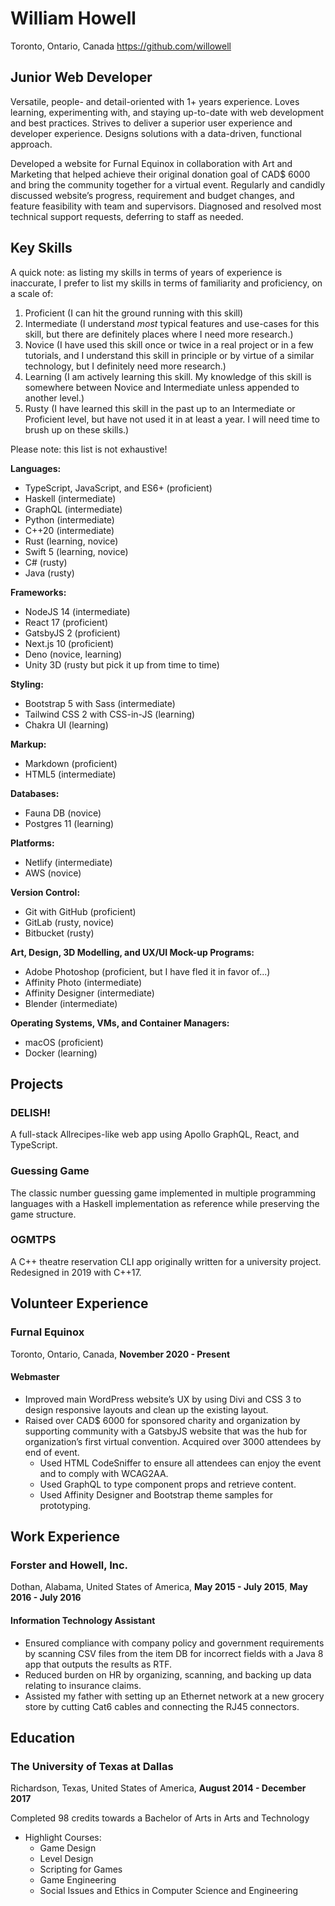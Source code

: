 # William Howell
Toronto, Ontario, Canada
https://github.com/willowell

## Junior Web Developer
Versatile, people- and detail-oriented with 1+ years experience. Loves learning, experimenting with, and staying up-to-date with web development and best practices. Strives to deliver a superior user experience and developer experience. Designs solutions with a data-driven, functional approach.

Developed a website for Furnal Equinox in collaboration with Art and Marketing that helped achieve their original donation goal of CAD$ 6000 and bring the community together for a virtual event. Regularly and candidly discussed website’s progress, requirement and budget changes, and feature feasibility with team and supervisors. Diagnosed and resolved most technical support requests, deferring to staff as needed. 

## Key Skills
A quick note: as listing my skills in terms of years of experience is inaccurate, I prefer to list my skills in terms of familiarity and proficiency, on a scale of:
1. Proficient (I can hit the ground running with this skill)
2. Intermediate (I understand *most* typical features and use-cases for this skill, but there are definitely places where I need more research.)
3. Novice (I have used this skill once or twice in a real project or in a few tutorials, and I understand this skill in principle or by virtue of a similar technology, but I definitely need more research.)
4. Learning (I am actively learning this skill. My knowledge of this skill is somewhere between Novice and Intermediate unless appended to another level.)
5. Rusty (I have learned this skill in the past up to an Intermediate or Proficient level, but have not used it in at least a year. I will need time to brush up on these skills.)

Please note: this list is not exhaustive!

**Languages:**
  * TypeScript, JavaScript, and ES6+ (proficient)
  * Haskell (intermediate)
  * GraphQL (intermediate)
  * Python (intermediate)
  * C++20 (intermediate)
  * Rust (learning, novice)
  * Swift 5 (learning, novice)
  * C# (rusty)
  * Java (rusty)

**Frameworks:**
  * NodeJS 14 (intermediate)
  * React 17 (proficient)
  * GatsbyJS 2 (proficient)
  * Next.js 10 (proficient)
  * Deno (novice, learning)
  * Unity 3D (rusty but pick it up from time to time)

**Styling:**
  * Bootstrap 5 with Sass (intermediate)
  * Tailwind CSS 2 with CSS-in-JS (learning)
  * Chakra UI (learning)

**Markup:**
  * Markdown (proficient)
  * HTML5 (intermediate)

**Databases:**
  * Fauna DB (novice)
  * Postgres 11 (learning)

**Platforms:**
  * Netlify (intermediate)
  * AWS (novice)

**Version Control:**
  * Git with GitHub (proficient)
  * GitLab (rusty, novice)
  * Bitbucket (rusty)

**Art, Design, 3D Modelling, and UX/UI Mock-up Programs:**
  * Adobe Photoshop (proficient, but I have fled it in favor of...)
  * Affinity Photo (intermediate)
  * Affinity Designer (intermediate)
  * Blender (intermediate)

**Operating Systems, VMs, and Container Managers:**
  * macOS (proficient)
  * Docker (learning)

## Projects
### DELISH!
A full-stack Allrecipes-like web app using Apollo GraphQL, React, and TypeScript.

### Guessing Game
The classic number guessing game implemented in multiple programming languages with a Haskell implementation as reference while preserving the game structure.

### OGMTPS
A C++ theatre reservation CLI app originally written for a university project. Redesigned in 2019 with C++17.

## Volunteer Experience

### Furnal Equinox
Toronto, Ontario, Canada, **November 2020 - Present**

#### Webmaster
* Improved main WordPress website’s UX by using Divi and CSS 3 to design responsive layouts and clean up the existing layout.
* Raised over CAD$ 6000 for sponsored charity and organization by supporting community with a GatsbyJS website that was the hub for organization’s first virtual convention. Acquired over 3000 attendees by end of event. 
  * Used HTML CodeSniffer to ensure all attendees can enjoy the event and to comply with WCAG2AA. 
  * Used GraphQL to type component props and retrieve content. 
  * Used Affinity Designer and Bootstrap theme samples for prototyping. 

## Work Experience

### Forster and Howell, Inc.
Dothan, Alabama, United States of America, **May 2015 - July 2015**, **May 2016 - July 2016**

#### Information Technology Assistant
* Ensured compliance with company policy and government requirements by scanning CSV files from the item DB for incorrect fields with a Java 8 app that outputs the results as RTF.
* Reduced burden on HR by organizing, scanning, and backing up data relating to insurance claims.
* Assisted my father with setting up an Ethernet network at a new grocery store by cutting Cat6 cables and connecting the RJ45 connectors.

## Education

### The University of Texas at Dallas
Richardson, Texas, United States of America, **August 2014 - December 2017**

Completed 98 credits towards a Bachelor of Arts in Arts and Technology
* Highlight Courses:
  * Game Design
  * Level Design
  * Scripting for Games
  * Game Engineering
  * Social Issues and Ethics in Computer Science and Engineering


